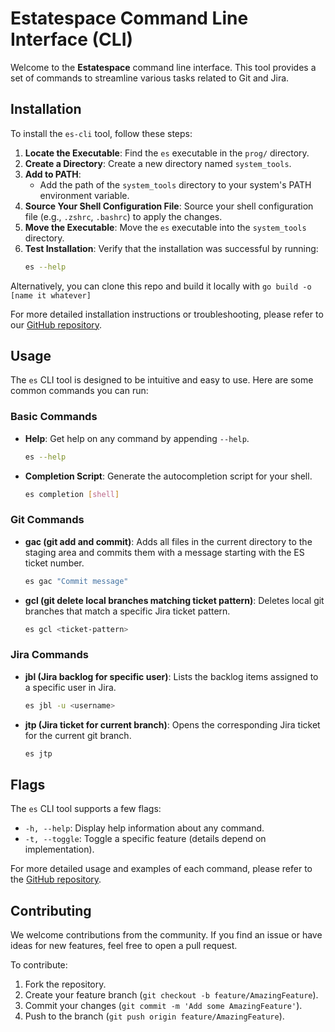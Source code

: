 # Estatespace Command Line Interface (CLI)

Welcome to the **Estatespace** command line interface. This tool provides a set of commands to streamline various tasks related to Git and Jira.

## Installation


To install the `es-cli` tool, follow these steps:

1. **Locate the Executable**: Find the `es` executable in the `prog/` directory.
2. **Create a Directory**: Create a new directory named `system_tools`.
3. **Add to PATH**:
    - Add the path of the `system_tools` directory to your system's PATH environment variable.
4. **Source Your Shell Configuration File**: Source your shell configuration file (e.g., `.zshrc`, `.bashrc`) to apply the changes.
5. **Move the Executable**: Move the `es` executable into the `system_tools` directory.
6. **Test Installation**: Verify that the installation was successful by running:
   ```bash
   es --help
   ```
   
Alternatively, you can clone this repo and build it locally with `go build -o [name it whatever]`

For more detailed installation instructions or troubleshooting, please refer to our [GitHub repository](https://github.com/nerdingout/es_cli).

## Usage

The `es` CLI tool is designed to be intuitive and easy to use. Here are some common commands you can run:

### Basic Commands

- **Help**: Get help on any command by appending `--help`.
  ```bash
  es --help
  ```

- **Completion Script**: Generate the autocompletion script for your shell.
  ```bash
  es completion [shell]
  ```

### Git Commands

- **gac (git add and commit)**: Adds all files in the current directory to the staging area and commits them with a message starting with the ES ticket number.
  ```bash
  es gac "Commit message"
  ```

- **gcl (git delete local branches matching ticket pattern)**: Deletes local git branches that match a specific Jira ticket pattern.
  ```bash
  es gcl <ticket-pattern>
  ```

### Jira Commands

- **jbl (Jira backlog for specific user)**: Lists the backlog items assigned to a specific user in Jira.
  ```bash
  es jbl -u <username>
  ```

- **jtp (Jira ticket for current branch)**: Opens the corresponding Jira ticket for the current git branch.
  ```bash
  es jtp
  ```

## Flags

The `es` CLI tool supports a few flags:

- `-h, --help`: Display help information about any command.
- `-t, --toggle`: Toggle a specific feature (details depend on implementation).

For more detailed usage and examples of each command, please refer to the [GitHub repository](https://github.com/geekcentric/es-cli).

## Contributing

We welcome contributions from the community. If you find an issue or have ideas for new features, feel free to open a pull request.

To contribute:

1. Fork the repository.
2. Create your feature branch (`git checkout -b feature/AmazingFeature`).
3. Commit your changes (`git commit -m 'Add some AmazingFeature'`).
4. Push to the branch (`git push origin feature/AmazingFeature`).